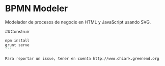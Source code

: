 BPMN Modeler
==========

Modelador de procesos de negocio en HTML y JavaScript usando SVG.

##Construir

````sh
npm install
grunt serve
```

Para reportar un issue, tener en cuenta http://www.chiark.greenend.org.uk/~sgtatham/bugs-es.html
